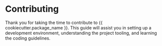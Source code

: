 # Contributing

Thank you for taking the time to contribute to {{ cookiecutter.package_name }}. This guide will
assist you in setting up a development environment, understanding the project tooling, and
learning the coding guidelines.
